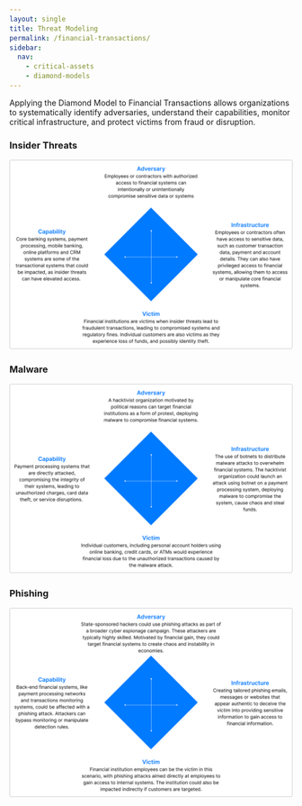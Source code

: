 ```yaml
---
layout: single
title: Threat Modeling
permalink: /financial-transactions/
sidebar:
  nav:
    - critical-assets
    - diamond-models
---
```

Applying the Diamond Model to Financial Transactions allows organizations to systematically identify adversaries, understand their capabilities, monitor critical infrastructure, and protect victims from fraud or disruption.
### Insider Threats
![insider](/assets/Image-threats.png)

### Malware
![insider](/assets/Image-financial-malware.png)

### Phishing
![insider](/assets/Image-financial-phishing.png)